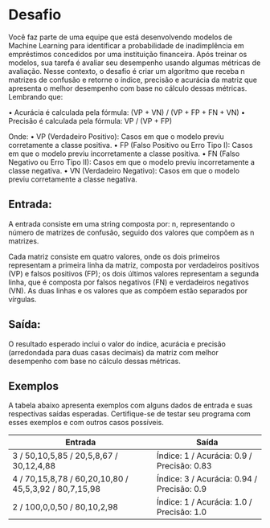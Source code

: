 # Desafio
Você faz parte de uma equipe que está desenvolvendo modelos de Machine Learning para identificar a probabilidade de inadimplência em empréstimos concedidos por uma instituição financeira. Após treinar os modelos, sua tarefa é avaliar seu desempenho usando algumas métricas de avaliação. Nesse contexto, o desafio é criar um algoritmo que receba n matrizes de confusão e retorne o índice, precisão e acurácia da matriz que apresenta o melhor desempenho com base no cálculo dessas métricas. Lembrando que:

• Acurácia é calculada pela fórmula: (VP + VN) / (VP + FP + FN + VN)
• Precisão é calculada pela fórmula: VP / (VP + FP)

Onde:
• VP (Verdadeiro Positivo): Casos em que o modelo previu corretamente a classe positiva.
• FP (Falso Positivo ou Erro Tipo I): Casos em que o modelo previu incorretamente a classe positiva.
• FN (Falso Negativo ou Erro Tipo II): Casos em que o modelo previu incorretamente a classe negativa.
• VN (Verdadeiro Negativo): Casos em que o modelo previu corretamente a classe negativa.

## Entrada:
A entrada consiste em uma string composta por: n, representando o número de matrizes de confusão, seguido dos valores que compõem as n matrizes.

Cada matriz consiste em quatro valores, onde os dois primeiros representam a primeira linha da matriz, composta por verdadeiros positivos (VP) e falsos positivos (FP); os dois últimos valores representam a segunda linha, que é composta por falsos negativos (FN) e verdadeiros negativos (VN). As duas linhas e os valores que as compõem estão separados por vírgulas.

## Saída:
O resultado esperado inclui o valor do índice, acurácia e precisão (arredondada para duas casas decimais) da matriz com melhor desempenho com base no cálculo dessas métricas.

## Exemplos
A tabela abaixo apresenta exemplos com alguns dados de entrada e suas respectivas saídas esperadas. Certifique-se de testar seu programa com esses exemplos e com outros casos possíveis.


| Entrada  | 	Saída |
| ------------- | ------------- |
| 3 / 50,10,5,85 / 20,5,8,67 / 30,12,4,88  | Índice: 1 / Acurácia: 0.9 / Precisão: 0.83  |
| 4 / 70,15,8,78 / 60,20,10,80 / 45,5,3,92 / 80,7,15,98 | Índice: 3 / Acurácia: 0.94 / Precisão: 0.9 |
| 2 / 100,0,0,50 / 80,10,2,98  | Índice: 1 / Acurácia: 1.0 / Precisão: 1.0  |
